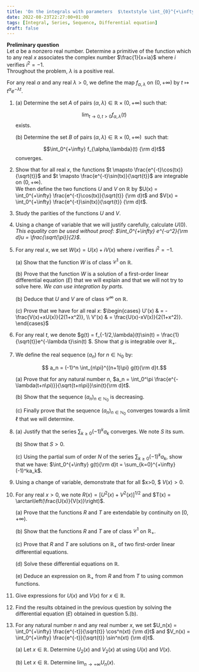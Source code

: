 ```yaml
---
title: 'On the integrals with parameters  $\textstyle \int_{0}^{+\infty}\frac{e^{-t}\cos(tx)}{\sqrt t}{\rm d}t$ and $\textstyle \int_{0}^{+\infty}\frac{e^{-t}\sin(tx)}{\sqrt t}{\rm d}t$'
date: 2022-08-23T22:27:00+01:00
tags: [Integral, Series, Sequence, Differential equation]
draft: false
---
```


**Preliminary question**\
Let $a$ be a nonzero real number. Determine a primitive  of
the function which to any real $x$ associates the complex number
$\frac{1}{x+ia}$ where $i$ verifies $i^2=-1.$\
Throughout the problem, $\lambda$ is a positive real.

For any real $\alpha$ and any real $\lambda > 0,$ we define the map  $f_{\alpha,\lambda}$ on $(0,+\infty)$ by
$t \mapsto t^\alpha e^{-\lambda t}.$


1. (a) Determine the set $A$ of pairs $(\alpha,\lambda) \in \mathbb{R} \times (0,+\infty)\ \text{such that:}$
&nbsp;

	$$\lim_{t \to 0, t > 0} f_{\alpha,\lambda}(t)$$ exists.

    (b) Determine the set $B$ of pairs
        $(\alpha,\lambda) \in \mathbb{R} \times (0,+\infty)\ \text{ such that:}$
&nbsp;
	
	$$\int_0^{+\infty} f_{\alpha,\lambda}(t) {\rm d}t$$ converges.

2. Show that for all real $x$, the functions
    $t \mapsto \frac{e^{-t}\cos(tx)}{\sqrt{t}}$ and
    $t \mapsto \frac{e^{-t}\sin(tx)}{\sqrt{t}}$ are integrable on
    $(0,+\infty).$\
    We then define the two functions $U$ and $V$ on $\mathbb{R}$ by
    $U(x) = \int_0^{+\infty} \frac{e^{-t}\cos(tx)}{\sqrt{t}} {\rm d}t$
    and
    $V(x) = \int_0^{+\infty} \frac{e^{-t}\sin(tx)}{\sqrt{t}} {\rm d}t$.

3. Study the parities of the functions $U$ and $V.$

4. Using a change of variable that we will justify
    carefully, calculate $U(0)$. *This equality can be used without proof:
    $\int_0^{+\infty} e^{-u^2}{\rm d}u = \frac{\sqrt{\pi}}{2}$.*

5. For any real $x,$ we set $W(x) = U(x)+iV(x)$ where $i$ verifies
    $i^2=-1.$

    (a) Show that the function $W$ is of class $\mathcal{C}^1$ on
        $\mathbb{R}$.

    (b)  Prove that the function $W$ is a solution
        of a first-order linear differential equation $(E)$
        that we will explain and that we will not try to solve
        here. *We can use integration by parts.*

    (b) Deduce that $U$ and $V$ are of class $\mathcal{C}^\infty$
        on $\mathbb{R}$.

    (c) Prove that we have for all real $x$: $\begin{cases}
                                        U'(x) & = -\frac{V(x)+xU(x)}{2(1+x^2)}, \\
                                        V'(x) & = \frac{U(x)-xV(x)}{2(1+x^2)}.
                                    \end{cases}$

6. For any real $t,$ we denote
    $g(t) = f_{-1/2,\lambda}(t)\sin(t) = \frac{1}{\sqrt{t}}e^{-\lambda t}\sin(t) $.
    Show that $g$ is integrable over $\mathbb{R}_+$.

7. We define the real sequence $(a_n)$ for $n \in \mathbb{N}_0$ by:
&nbsp;

    $$
    a_n = (-1)^n \int_{n\pi}^{(n+1)\pi} g(t){\rm d}t.$$

    (a) Prove that for any natural number $n$,
        $a_n = \int_0^\pi \frac{e^{-\lambda(t+n\pi)}}{\sqrt{t+n\pi}}\sin(t){\rm d}t$.

    (b) Show that the sequence $(a_n)_{n \in \mathbb{N}_0}$ is
        decreasing.

    (c) Finally prove that the sequence $(a_n)_{n \in \mathbb{N}_0}$ converges
        towards a limit $\ell$ that we will determine.

8. (a) Justify that the series $\sum_{k \geq 0} (-1)^ka_k$ converges. We
        note $S$ its sum.

    (b) Show that $S > 0$.

    (c) Using the partial sum of order $N$ of the series
        $\sum_{k \geq 0} (-1)^ka_k,$ show that we have:
        $\int_0^{+\infty} g(t){\rm d}t = \sum_{k=0}^{+\infty} (-1)^ka_k$.

9. Using a change of variable, demonstrate that for all $x>0, $
    $V(x) > 0.$

10. For any real $x>0,$ we note
    $R(x) = \left[U^2(x)+V^2(x)\right]^{1/2}$ and
    $T(x) = \arctan\left(\frac{U(x)}{V(x)}\right)$.

    (a) Prove that the functions $R$ and $T$ are extendable by
        continuity on $[0,+\infty)$.

    (b) Show that the functions $R$ and $T$ are of class
        $\mathcal{C}^1$ on $\mathbb{R}_+$.

    (c) Prove that $R$ and $T$ are solutions on $\mathbb{R}_+$ of
        two first-order linear differential equations.

    (d) Solve these differential equations on $\mathbb{R}$.

    (e) Deduce an expression on $\mathbb{R}_+$ from $R$ and from $T$ to
        using common functions.

11. Give expressions for $U(x)$ and $V(x)$ for
    $x \in \mathbb{R}$.

12. Find the results obtained in the previous question by
    solving the differential equation $(E)$ obtained in question
    5.(b).

13. For any natural number $n$ and any real number $x,$ we set
    $U_n(x) = \int_0^{+\infty} \frac{e^{-t}}{\sqrt{t}} \cos^n(xt) {\rm d}t$
    and
    $V_n(x) = \int_0^{+\infty} \frac{e^{-t}}{\sqrt{t}} \sin^n(xt) {\rm d}t$.

    (a) Let $x \in \mathbb{R}.$ Determine $U_2(x)$ and $V_2(x)$ at
        using $U(x)$ and $V(x)$.

    (b) Let $x \in \mathbb{R}$. Determine
        $\lim_{n \to +\infty} U_n(x)$.
